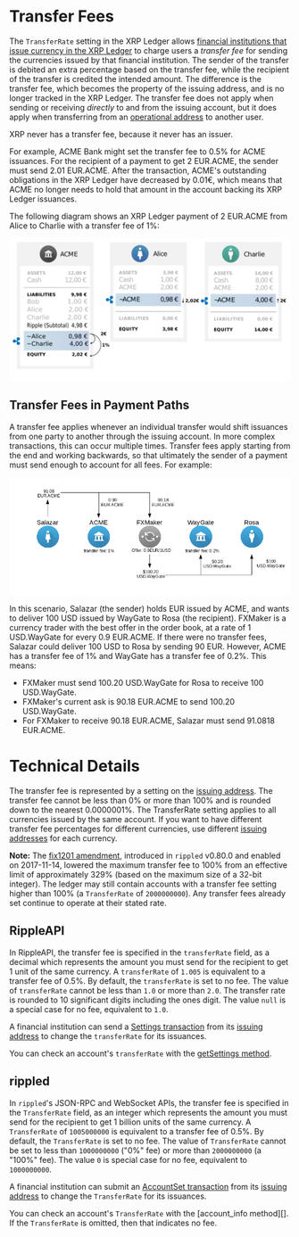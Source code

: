 # Transfer Fees

The `TransferRate` setting in the XRP Ledger allows [financial institutions that issue currency in the XRP Ledger](tutorial-gateway-guide.html) to charge users a _transfer fee_ for sending the currencies issued by that financial institution. The sender of the transfer is debited an extra percentage based on the transfer fee, while the recipient of the transfer is credited the intended amount. The difference is the transfer fee, which becomes the property of the issuing address, and is no longer tracked in the XRP Ledger. The transfer fee does not apply when sending or receiving _directly_ to and from the issuing account, but it does apply when transferring from an [operational address][] to another user.

[operational address]: concept-issuing-and-operational-addresses.html
[issuing address]: concept-issuing-and-operational-addresses.html

XRP never has a transfer fee, because it never has an issuer.

For example, ACME Bank might set the transfer fee to 0.5% for ACME issuances. For the recipient of a payment to get 2 EUR.ACME, the sender must send 2.01 EUR.ACME. After the transaction, ACME's outstanding obligations in the XRP Ledger have decreased by 0.01€, which means that ACME no longer needs to hold that amount in the account backing its XRP Ledger issuances.

The following diagram shows an XRP Ledger payment of 2 EUR.ACME from Alice to Charlie with a transfer fee of 1%:

![Alice sends 2,02€, Charlie receives 2,00€, and ACME owes 0,02€ less in the XRP Ledger](img/e2g-with_transferrate.png)

## Transfer Fees in Payment Paths

<!--{# TODO: Update this for OnwerPaysFee amendment when that gets added #}-->

A transfer fee applies whenever an individual transfer would shift issuances from one party to another through the issuing account. In more complex transactions, this can occur multiple times. Transfer fees apply starting from the end and working backwards, so that ultimately the sender of a payment must send enough to account for all fees. For example:

![Diagram of cross-currency payment with transfer fees](img/transfer_fees_example.png)

In this scenario, Salazar (the sender) holds EUR issued by ACME, and wants to deliver 100 USD issued by WayGate to Rosa (the recipient). FXMaker is a currency trader with the best offer in the order book, at a rate of 1 USD.WayGate for every 0.9 EUR.ACME. If there were no transfer fees, Salazar could deliver 100 USD to Rosa by sending 90 EUR. However, ACME has a transfer fee of 1% and WayGate has a transfer fee of 0.2%. This means:

* FXMaker must send 100.20 USD.WayGate for Rosa to receive 100 USD.WayGate.
* FXMaker's current ask is 90.18 EUR.ACME to send 100.20 USD.WayGate.
* For FXMaker to receive 90.18 EUR.ACME, Salazar must send 91.0818 EUR.ACME.

# Technical Details

The transfer fee is represented by a setting on the [issuing address][]. The transfer fee cannot be less than 0% or more than 100% and is rounded down to the nearest 0.0000001%. The TransferRate setting applies to all currencies issued by the same account. If you want to have different transfer fee percentages for different currencies, use different [issuing addresses][issuing address] for each currency.

**Note:** The [fix1201 amendment](concept-amendments.html), introduced in `rippled` v0.80.0 and enabled on 2017-11-14, lowered the maximum transfer fee to 100% from an effective limit of approximately 329% (based on the maximum size of a 32-bit integer). The ledger may still contain accounts with a transfer fee setting higher than 100% (a `TransferRate` of `2000000000`). Any transfer fees already set continue to operate at their stated rate.

## RippleAPI

In RippleAPI, the transfer fee is specified in the `transferRate` field, as a decimal which represents the amount you must send for the recipient to get 1 unit of the same currency. A `transferRate` of `1.005` is equivalent to a transfer fee of 0.5%. By default, the `transferRate` is set to no fee. The value of `transferRate` cannot be less than `1.0` or more than `2.0`. The transfer rate is rounded to 10 significant digits including the ones digit. The value `null` is a special case for no fee, equivalent to `1.0`.

A financial institution can send a [Settings transaction](reference-rippleapi.html#settings) from its [issuing address][] to change the `transferRate` for its issuances.

You can check an account's `transferRate` with the [getSettings method](reference-rippleapi.html#getsettings).

## rippled

In `rippled`'s JSON-RPC and WebSocket APIs, the transfer fee is specified in the `TransferRate` field, as an integer which represents the amount you must send for the recipient to get 1 billion units of the same currency. A `TransferRate` of `1005000000` is equivalent to a transfer fee of 0.5%. By default, the `TransferRate` is set to no fee. The value of `TransferRate` cannot be set to less than `1000000000` ("0%" fee) or more than `2000000000` (a "100%" fee). The value `0` is special case for no fee, equivalent to `1000000000`.

A financial institution can submit an [AccountSet transaction](reference-transaction-format.html#accountset) from its [issuing address][] to change the `TransferRate` for its issuances.

You can check an account's `TransferRate` with the [account_info method][]. If the `TransferRate` is omitted, then that indicates no fee.
